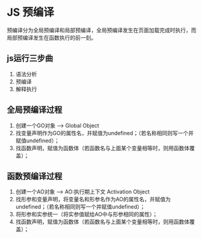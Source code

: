 # JS 预编译
预编译分为全局预编译和局部预编译，全局预编译发生在页面加载完成时执行，而局部预编译发生在函数执行的前一刻。

## js运行三步曲
1. 语法分析
2. 预编译
3. 解释执行

## 全局预编译过程
1. 创建一个GO对象 --> Global Object
2. 找变量声明作为GO的属性名，并赋值为undefined；（若名称相同则写一个并赋值undefined）；
3. 找函数声明，赋值为函数体（若函数名与上面某个变量相等时，则用函数体覆盖）；

## 函数预编译过程
1. 创建一个AO对象 --> AO:执行期上下文 Activation Object
2. 找形参和变量声明，将变量名和形参名作为AO的属性名，并赋值为undefined；（若名称相同则写一个并赋值undefined）；
3. 将形参和实参统一（将实参值赋给AO中与形参相同的属性）；
4. 找函数声明，赋值为函数体（若函数名与上面某个变量相等时，则用函数体覆盖）；
